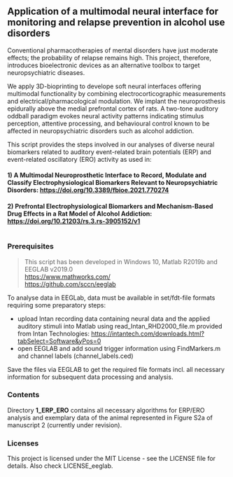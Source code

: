 ## Application of a multimodal neural interface for monitoring and  relapse prevention in alcohol use disorders
Conventional pharmacotherapies of mental disorders have just moderate effects; the probability of relapse remains high. This project, therefore, introduces bioelectronic devices as an alternative toolbox to target neuropsychiatric diseases.

We apply 3D-bioprinting to develope soft neural interfaces offering multimodal functionality by combining electrocorticographic measurements and electrical/pharmacological modulation. We implant the neuroprosthesis epidurally above the medial prefrontal cortex of rats. A two-tone auditory oddball paradigm evokes neural activity patterns indicating stimulus perception, attentive processing, and behavioural control known to be affected in neuropsychiatric disorders such as alcohol addiction. 

This script provides the steps involved in our analyses of diverse neural biomarkers related to auditory event-related brain potentials (ERP) and event-related oscillatory (ERO) activity as used in:

#### 1) A Multimodal Neuroprosthetic Interface to Record, Modulate and Classify Electrophysiological Biomarkers Relevant to Neuropsychiatric Disorders: https://doi.org/10.3389/fbioe.2021.770274
#### 2) Prefrontal Electrophysiological Biomarkers and Mechanism-Based Drug Effects in a Rat Model of Alcohol Addiction: https://doi.org/10.21203/rs.3.rs-3905152/v1  
#
### Prerequisites
> This script has been developed in Windows 10, Matlab R2019b and EEGLAB v2019.0<br />
> https://www.mathworks.com/<br />
>https://github.com/sccn/eeglab<br />


To analyse data in EEGLab, data must be available in set/fdt-file formats 
requiring some preparatory steps: 
- upload Intan recording data containing neural data and the applied auditory stimuli into Matlab using read_Intan_RHD2000_file.m provided from Intan Technologies: https://intantech.com/downloads.html?tabSelect=Software&yPos=0
- open EEGLAB and add sound trigger information using FindMarkers.m and channel labels (channel_labels.ced)

Save the files via EEGLAB to get the required file formats incl. all necessary information for subsequent data processing and analysis.

### Contents

Directory **1_ERP_ERO** contains all necessary algorithms for ERP/ERO analysis and exemplary data of the animal represented in Figure S2a of manuscript 2 (currently under revision).


### Licenses

This project is licensed under the MIT License - see the LICENSE file for details. Also check LICENSE_eeglab.


